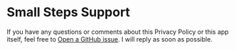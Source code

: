 # Small Steps Support
If you have any questions or comments about this Privacy Policy or this app itself, feel free to [Open a GitHub issue](https://github.com/stonezhl/PrivacyPolicyForSmallSteps/issues/new). I will reply as soon as possible.
